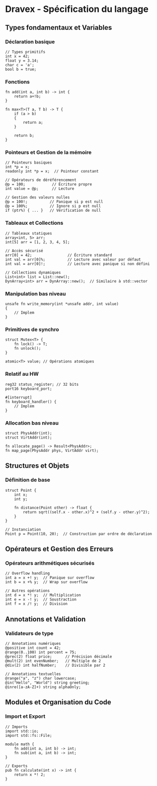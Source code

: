 # Dravex - Spécification du langage

## Types fondamentaux et Variables

### Déclaration basique

```dravex
// Types primitifs
int x = 42;
float y = 3.14;
char c = 'a';
bool b = true;
```

### Fonctions

```dravex
fn add(int a, int b) -> int {
    return a+!b;
}

fn max<T>(T a, T b) -> T {
    if (a > b)
    {
        return a;
    }

    return b;
}
```

### Pointeurs et Gestion de la mémoire

```dravex
// Pointeurs basiques
int *p = x;
readonly int *p = x;  // Pointeur constant

// Opérateurs de déréférencement
@p = 100;            // Écriture propre
int value = @p;      // Lecture

// Gestion des valeurs nulles
@p = 100!;          // Panique si p est null
@p = 100%;          // Ignore si p est null
if (ptr%) { ... }   // Vérification de null
```

### Tableaux et Collections

```dravex
// Tableaux statiques
array<int, 5> arr;
int[5] arr = [1, 2, 3, 4, 5];

// Accès sécurisé
arr[0] = 42;                // Écriture standard
int val = arr[0]%;          // Lecture avec valeur par défaut
int val = arr[0]!;          // Lecture avec panique si non défini

// Collections dynamiques
List<int> list = List::new();
DynArray<int> arr = DynArray::new();  // Similaire à std::vector
```

### Manipulation bas niveau

```dravex
unsafe fn write_memory(int *unsafe addr, int value)
{
    // Implem
}
```

### Primitives de synchro

```dravex
struct Mutex<T> {
    fn lock() -> T;
    fn unlock();
}

atomic<T> value; // Opérations atomiques
```

### Relatif au HW

```dravex
reg32 status_register; // 32 bits
port16 keyboard_port;

#[interrupt]
fn keyboard_handler() {
    // Implem
}
```

### Allocation bas niveau

```dravex
struct PhysAddr(int);
struct VirtAddr(int);

fn allocate_page() -> Result<PhysAddr>;
fn map_page(PhysAddr phys, VirtAddr virt);
```

## Structures et Objets

### Définition de base

```dravex
struct Point {
    int x;
    int y;

    fn distance(Point other) -> float {
        return sqrt((self.x - other.x)^2 + (self.y - other.y)^2);
    }
}

// Instanciation
Point p = Point(10, 20);  // Construction par ordre de déclaration
```

## Opérateurs et Gestion des Erreurs

### Opérateurs arithmétiques sécurisés

```dravex
// Overflow handling
int a = x +! y;  // Panique sur overflow
int b = x +% y;  // Wrap sur overflow

// Autres opérations
int d = x *! y;  // Multiplication
int e = x -! y;  // Soustraction
int f = x /! y;  // Division
```

## Annotations et Validation

### Validateurs de type

```dravex
// Annotations numériques
@positive int count = 42;
@range(0..100) int percent = 75;
@prec(2) float price;      // Précision décimale
@mult(2) int evenNumber;   // Multiple de 2
@div(2) int halfNumber;    // Divisible par 2

// Annotations textuelles
@range("a", "z") char lowercase;
@in("Hello", "World") string greeting;
@inre([a-zA-Z]+) string alphaOnly;
```

## Modules et Organisation du Code

### Import et Export

```dravex
// Imports
import std::io;
import std::fs::File;

module math {
    fn add(int a, int b) -> int;
    fn sub(int a, int b) -> int;
}

// Exports
pub fn calculate(int x) -> int {
    return x *! 2;
}
```
